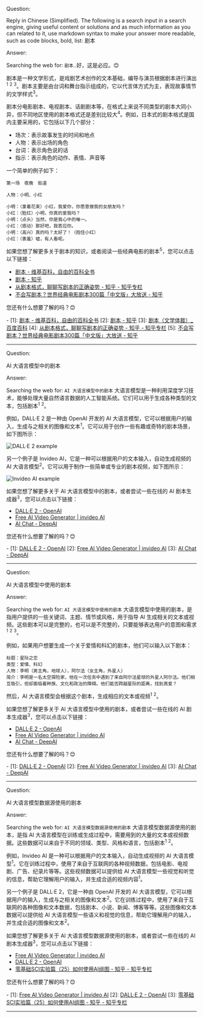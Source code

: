 Question:

Reply in Chinese (Simplified).
The following is a search input in a search engine, giving useful content or solutions and as much information as you can related to it, use markdown syntax to make your answer more readable, such as code blocks, bold, list:
剧本

Answer:

Searching the web for: `剧本`..好，这是必应。😊

剧本是一种文学形式，是戏剧艺术创作的文本基础，编导与演员根据剧本进行演出<sup>1</sup> <sup>2</sup> <sup>3</sup>。剧本主要是由台词和舞台指示组成的，它以代言体方式为主，表现故事情节的文学样式<sup>3</sup>。

剧本分电影剧本、电视剧本、话剧剧本等，在格式上来说不同类型的剧本大同小异，但不同地区使用的剧本格式还是差别比较大<sup>4</sup>。例如，日本式的剧本格式是国内主要采用的，它包括以下几个部分：

- 场次：表示故事发生的时间和地点
- 人物：表示出场的角色
- 台词：表示角色说的话
- 指示：表示角色的动作、表情、声音等

一个简单的例子如下：

```
第一场　夜晚　街道

人物：小明、小红

小明：（拿着花束）小红，我爱你，你愿意做我的女朋友吗？
小红：（脸红）小明，你真的爱我吗？
小明：（点头）当然，你是我心中的唯一。
小红：（感动）那好吧，我答应你。
小明：（高兴）真的吗？太好了！（抱住小红）
小红：（害羞）嘘，有人看呢。
```

如果您想了解更多关于剧本的知识，或者阅读一些经典电影的剧本<sup>5</sup>，您可以点击以下链接：

- [剧本 - 维基百科，自由的百科全书](https://zh.wikipedia.org/wiki/%E5%89%A7%E6%9C%AC)
- [剧本 - 知乎](https://www.zhihu.com/topic/19555882)
- [从剧本格式，聊聊写剧本的正确姿势 - 知乎 - 知乎专栏](https://zhuanlan.zhihu.com/p/145631611)
- [不会写剧本？世界经典电影剧本300篇「中文版」大放送 - 知乎](https://zhuanlan.zhihu.com/p/83100784)

您还有什么想要了解的吗？😊

\-
\[1]: [剧本 - 维基百科，自由的百科全书](https://zh.wikipedia.org/wiki/%E5%89%A7%E6%9C%AC)
\[2]: [剧本 - 知乎](https://www.zhihu.com/topic/19555882)
\[3]: [剧本（文学体裁）_百度百科](https://baike.baidu.com/item/%E3%80%8A%E5%89%A7%E6%9C%AC%E3%80%8B/32355)
\[4]: [从剧本格式，聊聊写剧本的正确姿势 - 知乎 - 知乎专栏](https://zhuanlan.zhihu.com/p/145631611)
\[5]: [不会写剧本？世界经典电影剧本300篇「中文版」大放送 - 知乎](https://zhuanlan.zhihu.com/p/83100784)

<hr/>

Question:

AI 大语言模型中的剧本

Answer:

Searching the web for: `AI 大语言模型中的剧本` 大语言模型是一种利用深度学习技术，能够处理大量自然语言数据的人工智能系统。它们可以用于生成各种类型的文本，包括剧本<sup>1</sup> <sup>2</sup>。

例如，DALL·E 2 是一种由 OpenAI 开发的 AI 大语言模型，它可以根据用户的输入，生成与之相关的图像和文本<sup>1</sup>。它可以用于创作一些有趣或奇特的剧本场景，如下图所示：

![DALL·E 2 example](https://openai.com/content/images/2021/10/dalle-2-example.png)

另一个例子是 Invideo AI，它是一种可以根据用户的文本输入，自动生成视频的 AI 大语言模型<sup>2</sup>。它可以用于制作一些简单或专业的剧本视频，如下图所示：

![Invideo AI example](https://invideo.io/wp-content/uploads/2021/09/AI-Video-Generator-1.png)

如果您想了解更多关于 AI 大语言模型中的剧本，或者尝试一些在线的 AI 剧本生成器<sup>3</sup>，您可以点击以下链接：

- [DALL·E 2 - OpenAI](https://openai.com/dall-e-2/)
- [Free AI Video Generator | invideo AI](https://invideo.io/make/ai-video-generator/)
- [AI Chat - DeepAI](https://deepai.org/chat)

您还有什么想要了解的吗？😊

\-
\[1]: [DALL·E 2 - OpenAI](https://openai.com/dall-e-2/)
\[2]: [Free AI Video Generator | invideo AI](https://invideo.io/make/ai-video-generator/)
\[3]: [AI Chat - DeepAI](https://deepai.org/chat)

<hr/>

Question:

AI 大语言模型中使用的剧本

Answer:

Searching the web for: `AI 大语言模型中使用的剧本` 大语言模型中使用的剧本，是指用户提供的一些关键词、主题、情节或风格，用于指导 AI 生成相关的文本或视频。这些剧本可以是完整的，也可以是不完整的，只要能够表达用户的意图和需求<sup>1</sup> <sup>2</sup> <sup>3</sup>。

例如，如果用户想要生成一个关于爱情和科幻的剧本，他们可以输入以下剧本：

```
标题：星际之恋
类型：爱情、科幻
人物：李明（男主角，地球人），阿尔法（女主角，外星人）
简介：李明是一名太空探险家，他在一次任务中遇到了来自阿尔法星球的外星人阿尔法。他们相互吸引，但却面临着种族、文化和政治的障碍。他们能否跨越星际的距离，找到真爱？
```

然后，AI 大语言模型会根据这个剧本，生成相应的文本或视频<sup>1</sup> <sup>2</sup>。

如果您想了解更多关于 AI 大语言模型中使用的剧本，或者尝试一些在线的 AI 剧本生成器<sup>3</sup>，您可以点击以下链接：

- [DALL·E 2 - OpenAI](https://openai.com/dall-e-2/)
- [Free AI Video Generator | invideo AI](https://invideo.io/make/ai-video-generator/)
- [AI Chat - DeepAI](https://deepai.org/chat)

您还有什么想要了解的吗？😊

\-
\[1]: [DALL·E 2 - OpenAI](https://openai.com/dall-e-2/)
\[2]: [Free AI Video Generator | invideo AI](https://invideo.io/make/ai-video-generator/)
\[3]: [AI Chat - DeepAI](https://deepai.org/chat)

<hr/>

Question:

AI 大语言模型数据源使用的剧本

Answer:

Searching the web for: `AI 大语言模型数据源使用的剧本` 大语言模型数据源使用的剧本，是指 AI 大语言模型在训练或生成过程中，需要用到的大量的文本或视频数据。这些数据可以来自于不同的领域、类型、风格和语言，包括剧本<sup>1</sup> <sup>2</sup>。

例如，Invideo AI 是一种可以根据用户的文本输入，自动生成视频的 AI 大语言模型<sup>1</sup>。它在训练过程中，使用了来自于互联网的各种视频数据，包括电影、电视剧、广告、纪录片等等。这些视频数据可以提供给 AI 大语言模型一些视觉和听觉的信息，帮助它理解用户的输入，并生成合适的视频内容<sup>1</sup>。

另一个例子是 DALL·E 2，它是一种由 OpenAI 开发的 AI 大语言模型，它可以根据用户的输入，生成与之相关的图像和文本<sup>2</sup>。它在训练过程中，使用了来自于互联网的各种图像和文本数据，包括剧本、小说、新闻、博客等等。这些图像和文本数据可以提供给 AI 大语言模型一些语义和视觉的信息，帮助它理解用户的输入，并生成合适的图像和文本<sup>2</sup>。

如果您想了解更多关于 AI 大语言模型数据源使用的剧本，或者尝试一些在线的 AI 剧本生成器<sup>3</sup>，您可以点击以下链接：

- [Free AI Video Generator | invideo AI](https://invideo.io/make/ai-video-generator/)
- [DALL·E 2 - OpenAI](https://openai.com/dall-e-2/)
- [零基础SCI实验篇（25）如何使用AI组图 - 知乎 - 知乎专栏](https://zhuanlan.zhihu.com/p/354984443)

您还有什么想要了解的吗？😊

\-
\[1]: [Free AI Video Generator | invideo AI](https://invideo.io/make/ai-video-generator/)
\[2]: [DALL·E 2 - OpenAI](https://openai.com/dall-e-2/)
\[3]: [零基础SCI实验篇（25）如何使用AI组图 - 知乎 - 知乎专栏](https://zhuanlan.zhihu.com/p/354984443)

<hr/>

